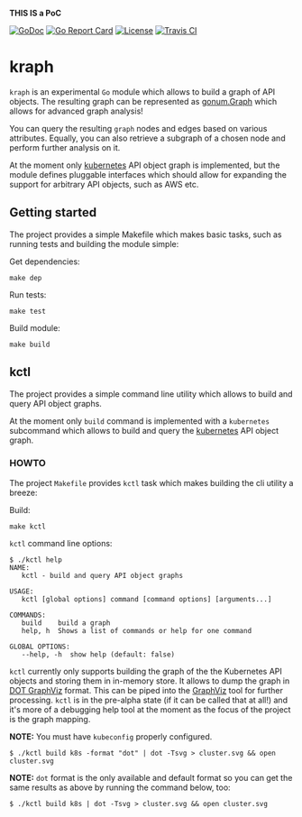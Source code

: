 **THIS IS a PoC**

[![GoDoc](https://godoc.org/github.com/milosgajdos/kraph?status.svg)](https://godoc.org/github.com/milosgajdos/kraph)
[![Go Report Card](https://goreportcard.com/badge/milosgajdos/kraph)](https://goreportcard.com/report/github.com/milosgajdos/kraph)
[![License](https://img.shields.io/:license-apache-blue.svg)](https://opensource.org/licenses/Apache-2.0)
[![Travis CI](https://travis-ci.org/milosgajdos/kraph.svg?branch=master)](https://travis-ci.org/milosgajdos/kraph)

# kraph

`kraph` is an experimental `Go` module which allows to build a graph of API objects. The resulting graph can be represented as [gonum.Graph](https://godoc.org/gonum.org/v1/gonum/graph) which allows for advanced graph analysis!

You can query the resulting `graph`  nodes and edges based on various attributes. Equally, you can also retrieve a subgraph of a chosen node and perform further analysis on it.

At the moment only [kubernetes](https://kubernetes.io/) API object graph is implemented, but the module defines pluggable interfaces which should allow for expanding the support for arbitrary API objects, such as AWS etc.

## Getting started

The project provides a simple Makefile which makes basic tasks, such as running tests and building the module simple:

Get dependencies:
```
make dep
```

Run tests:
```shell
make test
```

Build module:
```shell
make build
```

## kctl

The project provides a simple command line utility which allows to build and query API object graphs.

At the moment only `build` command is implemented with a `kubernetes` subcommand which allows to build and query the [kubernetes](https://kubernetes.io/) API object graph.

### HOWTO

The project `Makefile` provides `kctl` task which makes building the cli utility a breeze:

Build:
```shell
make kctl
```

`kctl` command line options:
```shell
$ ./kctl help
NAME:
   kctl - build and query API object graphs

USAGE:
   kctl [global options] command [command options] [arguments...]

COMMANDS:
   build    build a graph
   help, h  Shows a list of commands or help for one command

GLOBAL OPTIONS:
   --help, -h  show help (default: false)
```

`kctl` currently only supports building the graph of the the Kubernetes API objects and storing them in in-memory store. It allows to dump the graph in [DOT GraphViz](https://graphviz.gitlab.io/_pages/doc/info/lang.html) format. This can be piped into the [GraphViz](https://www.graphviz.org/) tool for further processing. `kctl` is in the pre-alpha state (if it can be called that at all!) and it's more of a debugging help tool at the moment as the focus of the project is the graph mapping.

**NOTE:** You must have `kubeconfig` properly configured.

```shell
$ ./kctl build k8s -format "dot" | dot -Tsvg > cluster.svg && open cluster.svg
```

**NOTE:** `dot` format is the only available and default format so you can get the same results as above by running the command below, too:
```shell
$ ./kctl build k8s | dot -Tsvg > cluster.svg && open cluster.svg
```

